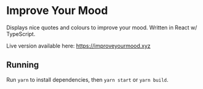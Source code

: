 # Improve Your Mood
Displays nice quotes and colours to improve your mood. Written in React w/ TypeScript.

Live version available here: https://improveyourmood.xyz

## Running

Run `yarn` to install dependencies, then `yarn start` or `yarn build`.
